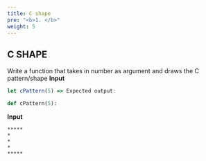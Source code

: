 ```yaml
---
title: C shape
pre: "<b>1. </b>"
weight: 5
---
```


## C SHAPE
Write a function that takes in number as argument and draws the C pattern/shape
**Input**

```js
let cPattern(5) => Expected output:
```

```py
def cPattern(5):
```

**Input**

```
*****
*
*
*
*****
``` 
